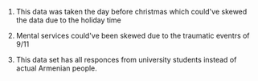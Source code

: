 
1. This data was taken the day before christmas which could've skewed the data due to the holiday time

2. Mental services could've been skewed due to the traumatic eventrs of 9/11

3. This data set has all responces from university students instead of actual Armenian people.
